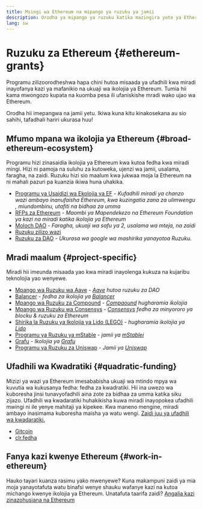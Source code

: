 ```yaml
---
title: Msingi wa Ethereum na mipango ya ruzuku ya jamii
description: Orodha ya mipango ya ruzuku katika mazingira yote ya Ethereum.
lang: sw
---
```


# Ruzuku za Ethereum {#ethereum-grants}

Programu zilizoorodheshwa hapa chini hutoa misaada ya ufadhili kwa miradi inayofanya kazi ya mafanikio na ukuaji wa ikolojia ya Ethereum. Tumia hii kama mwongozo kupata na kuomba pesa ili ufaniskishe mradi wako ujao wa Ethereum.

Orodha hii imepangwa na jamii yetu. Ikiwa kuna kitu kinakosekana au sio sahihi, tafadhali hariri ukurasa huu!

## Mfumo mpana wa ikolojia ya Ethereum {#broad-ethereum-ecosystem}

Programu hizi zinasaidia ikolojia ya Ethereum kwa kutoa fedha kwa miradi mingi. Hizi ni pamoja na suluhu za kutoweka, ujenzi wa jamii, usalama, faragha, na zaidi. Ruzuku hizi sio maalum kwa jukwaa moja la Ethereum na ni mahali pazuri pa kuanzia ikiwa huna uhakika.

- [Programu ya Usaidizi wa Ekolojia ya EF](https://esp.ethereum.foundation) - _Kufadhili miradi ya chanzo wazi ambayo inanufaisha Ethereum, kwa kuzingatia zana za ulimwengu , miundombinu, utafiti na bidhaa za umma_
- [RFPs za Ethereum](https://github.com/ethereum/requests-for-proposals) - _Maombi ya Mapendekezo na Ethereum Foundation ya kazi na miradi katika ikolojia ya Ethereum_
- [Moloch DAO](https://www.molochdao.com/) - _Faragha, ukuaji wa safu ya 2, usalama wa mteja, na zaidi_
- [Ruzuku zilizo wazi](https://opengrants.com/explore)
- [Ruzuku za DAO](https://docs.google.com/spreadsheets/d/1XHc-p_MHNRdjacc8uOEjtPoWL86olP4GyxAJOFO0zxY/edit#gid=0) - _Ukurasa wa google wa mashirika yanayotoa Ruzuku._

## Mradi maalum {#project-specific}

Miradi hii imeunda misaada yao kwa miradi inayolenga kukuza na kujaribu teknolojia yao wenyewe.

- [Mpango wa Ruzuku wa Aave](https://aavegrants.org/) - _[Aave](https://aave.com/) hutoa ruzuku za DAO_
- [Balancer](https://balancergrants.notion.site/Balancer-Community-Grants-23e562c5bc4347cd8304637bff0058e6) - _fedha za ikolojia ya [Balancer](https://balancer.fi/)_
- [Mpango wa Ruzuku za Compound](https://compoundgrants.questbook.app/) - _[Compaound](https://compound.finance/) hugharamia ikolojia_
- [Mpango wa Ruzuku wa Consensys](https://consensys.net/grants/) - _[Consensys](https://consensys.net/) fedha za minyororo ya blocku & ruzuku za Ethereum_
- [Shirika la Ruzuku ya Ikolojia ya Lido (LEGO)](https://lego.lido.fi/) - _hugharamia ikolojia ya [Lido](https://lido.fi/)_
- [Programu ya Ruzuku ya mStable](https://docs.mstable.org/advanced/grants-program) - _jamii ya [mStablei](https://mstable.org/)_
- [Grafu](https://airtable.com/shrdfvnFvVch3IOVm) - _Ikolojia ya [Grafu](https://thegraph.com/)_
- [Programu ya Ruzuku za Uniswap](https://www.uniswapfoundation.org/) - _Jamii ya [Uniswap](https://uniswap.org/)_

## Ufadhili wa Kwadratiki {#quadratic-funding}

Mizizi ya wazi ya Ethereum imesababisha ukuaji wa mtindo mpya wa kuvutia wa kukusanya fedha: fedha za kwadratiki. Hii ina uwezo wa kuboresha jinsi tunavyofadhili aina zote za bidhaa za umma katika siku zijazo. Ufadhili wa kwadaratiki huhakikisha kuwa miradi inayopokea ufadhili mwingi ni ile yenye mahitaji ya kipekee. Kwa maneno mengine, miradi ambayo inasimama kuboresha maisha ya watu wengi. [Zaidi juu ya ufadhili wa kwadaratiki.](/defi/#quadratic-funding)

- [Gitcoin](https://gitcoin.co/grants)
- [clr.fedha](https://clr.fund/)

## Fanya kazi kwenye Ethereum {#work-in-ethereum}

Hauko tayari kuanza rasimu yako mwenyewe? Kuna makampuni zaidi ya mia moja yanayotafuta watu binafsi wenye shauku wafanye kazi na kutoa michango kwenye ikolojia ya Ethereum. Unatafuta taarifa zaidi? [Angalia kazi zinazohusiana na Ethereum](/community/get-involved/#ethereum-jobs)
